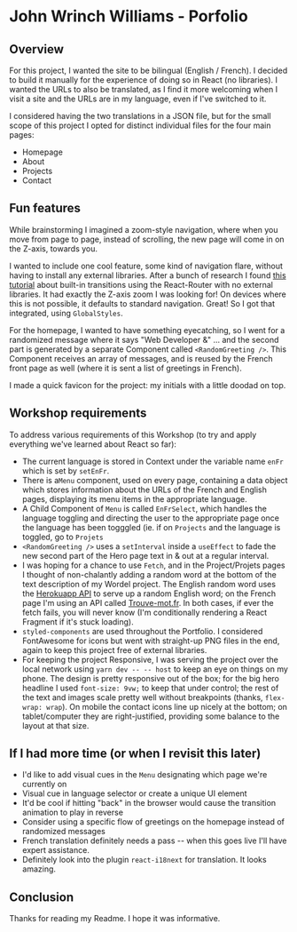 # John Wrinch Williams - Porfolio

## Overview
For this project, I wanted the site to be bilingual (English / French).  I decided to build it manually for the experience of doing so in React (no libraries). I wanted the URLs to also be translated, as I find it more welcoming when I visit a site and the URLs are in my language, even if I've switched to it.

I considered having the two translations in a JSON file, but for the small scope of this project I opted for distinct individual files for the four main pages: 

* Homepage
* About
* Projects
* Contact

## Fun features
While brainstorming I imagined a zoom-style navigation, where when you move from page to page, instead of scrolling, the new page will come in on the Z-axis, towards you.

I wanted to include one cool feature, some kind of navigation flare, without having to install any external libraries.  After a bunch of research I found [this tutorial](https://javascript.plainenglish.io/page-transitions-in-reactjs-with-react-router-v6-and-the-built-in-view-transitions-api-no-73ab52c6fd7b) about built-in transitions using the React-Router with no external libraries.  It had exactly the Z-axis zoom I was looking for!  On devices where this is not possible, it defaults to standard navigation.  Great!  So I got that integrated, using ```GlobalStyles```.

For the homepage, I wanted to have something eyecatching, so I went for a randomized message where it says "Web Developer &" ... and the second part is generated by a separate Component called ```<RandomGreeting />```.  This Component receives an array of messages, and is reused by the French front page as well (where it is sent a list of greetings in French).

I made a quick favicon for the project: my initials with a little doodad on top.

## Workshop requirements
To address various requirements of this Workshop (to try and apply everything we've learned about React so far):

* The current language is stored in Context under the variable name ```enFr``` which is set by ```setEnFr```.
* There is a```Menu``` component, used on every page, containing a data object which stores information about the URLs of the French and English pages, displaying its menu items in the appropriate language.
* A Child Component of ```Menu``` is called ```EnFrSelect```, which handles the language toggling and directing the user to the appropriate page once the language has been togggled (ie. if on ```Projects``` and the language is toggled, go to ```Projets```
* ```<RandomGreeting />``` uses a ```setInterval``` inside a ```useEffect``` to fade the new second part of the Hero page text in & out at a regular interval.
* I was hoping for a chance to use ```Fetch```, and in the Project/Projets pages I thought of non-chalantly adding a random word at the bottom of the text description of my Wordel project.  The English random word uses the [Herokuapp API](https://random-word-api.herokuapp.com/word) to serve up a random English word; on the French page I'm using an API called [Trouve-mot.fr](https://trouve-mot.fr/api/random).  In both cases, if ever the fetch fails, you will never know (I'm conditionally rendering a React Fragment if it's stuck loading).
* ```styled-components``` are used throughout the Portfolio.  I considered FontAwesome for icons but went with straight-up PNG files in the end, again to keep this project free of external libraries.
* For keeping the project Responsive, I was serving the project over the local network using ```yarn dev -- -- host``` to keep an eye on things on my phone.  The design is pretty responsive out of the box; for the big hero headline I used ```font-size: 9vw;``` to keep that under control; the rest of the text and images scale pretty well without breakpoints (thanks, ```flex-wrap: wrap```).  On mobile the contact icons line up nicely at the bottom; on tablet/computer they are right-justified, providing some balance to the layout at that size.

## If I had more time (or when I revisit this later)

* I'd like to add visual cues in the ```Menu``` designating which page we're currently on
* Visual cue in language selector or create a unique UI element
* It'd be cool if hitting "back" in the browser would cause the transition animation to play in reverse
* Consider using a specific flow of greetings on the homepage instead of randomized messages
* French translation definitely needs a pass -- when this goes live I'll have expert assistance.
* Definitely look into the plugin ```react-i18next``` for translation.  It looks amazing.
  
## Conclusion
Thanks for reading my Readme.  I hope it was informative.